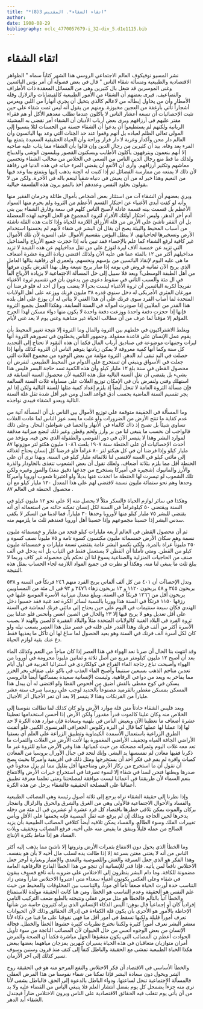 ```yaml
---
title: "*اتقاء الشقاء*. المقتبس 3(8)"
author: 
date: 1908-08-29
bibliography: oclc_4770057679-i_32-div_5.d1e1115.bib
---
```




#  اتقاء الشقاء 


 نشر  المسيو  نوفيكوف  العالم الاجتماعي الروسي هذا الشهر كتاباً سماه " الظواهر   الاقتصادية والطبيعية ومسألة شقاء الناس " قال في بعض فصوله أن أمر بؤس البائسين وغنى الموسرين قد شغل بال كثيرين وهي من المسائل المعقدة ذات الأطراف والتضاعيف. فيرى بعضهم أن الشقاء من الأمور الطبيعية كالفيضانات والزلازل وقلة الأمطار وأن من يحاول إبطاله من لاعالم كالذي يتخيل أن يجري أنهاراً من اللبن ويغرس أشجاراً تأتي بأرغفة من العجين مخبوزة. ومنهم من يقول أنه ليس ثمت شقاء على حين تثبت الإحصائيات أن  تسعة  أعشار الناس لا يأكلون عندما تطلب معدهم الأكل أو هم فقراء مقتر عليهم في أرزاقهم ويرى بعض أرباب الأديان أن الشقاء أمر تقضي به المشيئة الربانية ولكنهم لم يستطيعوا أن يدعوا أن الشقاء حسنة من الحسنات لئلا ينسبوا إلى المولى تعالى الظلم لعباده بل أنهم وقفوا عند حد الجنات التي وعد بها البائسون وأن العالم دار محن وأكدار وغربة لا دار قرار وراحة وأن الحياة الحقيقية السعيدة يتمتع بها المرء بعد وفاه. بيد أن كثيرين من رجال الدين وإن قالوا بأن الشقاء مما يثاب عليه صاحبه إلا أنهم ينعمون ويترفهون يأكلون الأطايب ويسكنون القصور ويلبسون الوشي والديباج ولذلك ما قط منع رجال الدين الناس من السعي في الخلاص من مخالب الشقاء وتحسين معاشهم وتكثير أرزاقهم. وأرى أن الأنفع أن يقضي المرء حياته في هذه الدنيا في رفاهة لأن ذلك لا يمنعه من ممارسة الفضائل ثم إذا كتبت له الجنة يذهب إليها ويتمتع بما وعد فيها من النعيم وهذا خير له من أن يعيش في دنياه شقياً لينعم باله في الآخرة. ولكن من لا يقولون بخلود النفس وعددهم آخذ بالنمو يرون هذه الفلسفة خيالية. 

 ويرى بعضهم أن الشقاء آت من استئثار بعض أشخاص بأموال طائلة وحرمان الفقير منها وأنه لو كفت أيدي الأغنياء عن احتكار القسم الأعظم من الثروة ولم يحرم منها السواد الأعظم بل قسمت بينه قسمة عادلة لأصبح الناس كلهم في سعة وفارق الشقاء بين بني آدم أخر الدهر. وليس احتكار أولئك الأفراد لثروة المجموع هو الحل الوحيد لهذه المعضلة بل أن الفقر ناشئ على الأرض من قلة الأرزاق اللازمة للحياة وإذا كانت هذه القلة ناشئة من أسباب المحيط والبيئة يصح أن يقال أن البشر في شقاء لأنهم لم يحسنوا استخدام الأرض وتسخيرها لحاجياتهم.   لا يبطل البؤس بتقسيم الأموال على السوية لأن تلك الأموال غير كافية لرفع   الشقاء كما علم بالإحصاء فقد تبين بأنه إذا حجزت جميع الأرباح والمداخيل التي تزيد عن  خمسة آلاف  ليرة لتوزع على من تقل مداخيلهم عن هذه القيمة لا تزيد مداخيلهم أكثر من  ١٢  بالمئة عما هي عليه الآن ولذلك اقتضى زيادة الثروة  عشرة  أضعاف ما هي عليه اليوم لإنقاذ البائسين من بؤسهم ونحسهم. ولعمري أي رفاهية ينالها العامل الذي يربح الآن  ثمانية  قروش في يومه إذا صار يربح  تسعة  وهل بهذا القرش يكون مرفهاً من أهل الطبقة الوسطى؟ وبعد فلا سبيل إلى حل المسألة الاجتماعية لا بزيادة الأرباح ألفاً في ال  مئة  والسبب الثاني في سقوط دعوى من يدعون بأن في تقسيم ثروة الأغنياء تفريجاً لكربة البائسين أن ثروة الأغنياء ليست بحراً لا ينضب وبراً ل  أحد  له فلو فرضنا أن مورغان المثري الأمريكي له دخل سنوي قدره  ٣٨  مليون فرنك ووزعه على أهل الولايات المتحدة لما أصاب الفرد سوى فرنك على أن هذا الغني لا يتأتى له أن يوزع على أهل بلده هذا القدر من الملايين إذا صودرت أمواله في السنة السابقة. وهكذا العمل بجميع الثروة فإنها إذا حجزت دفعة واحدة ووزعت دفعة واحدة لا يكون منها دواء مسكن لهذا الجرح المؤلم إلا مؤقتاً لما عرف من أن مطالب الحياة غير متناهية وغنى يوم لا يعد غنى لأيام. 

 ويغلط الاشتراكيون في خلطهم بين الثروة والمال وما الثروة إلا نتيجة تغيير المحيط بأن يقوم عمل الإنسان على قاعدة معقولة. وجمهور الناس يخطئون في تصورهم الثروة أنها ليرات وجنيهات موضوعة في صناديق أرباب المال فكما أن هذه النقود لا تحتاج إلى التجديد كل سنة وكما أنها كمية معروفة لا يمكن زيادتها يتوهم الناس أن الثروة كذلك وأنها إذا حصلت في اليد تبقى أبد الدهر. الثروة مؤلفة من بعض الوجوه من مجموع الغلات التي جعلت في الأسواق وينبغي أن تستخرج على الدوام من المحيط الطبيعي. لنفرض أن محصول القطن في سنة بلغ  ١٢  مليار كيلو وأن هذه الكمية تسد حاجة البسر فليس هذا بشيء بل يقتضي أن تغل السنة التالية مثل هذه الكمية لأن محصول السنة السابقة قد استهلك وفني ولنفرض بأن في الإمكان توزيع الغلات على مساواة غلات السنة السالفة فإن مسألة الثروة العامة لا تنحل أيضاً إذ يلزم إعداد كمية مثلها للسنة التالية ولكن إذا لم يجر تقسيم السنة الماضية بحسب أدق قواعد العدل ومن غير أقل شدة تقل غلة السنة التالية   ويعدو الشقاء فيبدي نواجذه. 

 وما المسألة في الحقيقة متوقفة على توزيع الأموال بين الناس بل أن المسألة آتية من عدم كفاية ما تنتج الأرض من الضرورات ولو غلت ما يسد عوز الناس لما عادت الغلات تساوي شيئاً بل تصبح إذ ذاك كالماء في الأنهار والحصا في شواطئ البحار. وعلى ذلك   فالواجب أن نحسب ما ينبغي لنا من بر وأرز ولحم وقطن وغير ذلك لنضع ميزانية مدققة لموارد البشر وهذا لا يتيسر الآن في دور الفوضى والطفولة الذي نحن فيه. ويؤخذ من أحدث الإحصائيات أن على الحنطة سنة  ١٩٠٧  بلغت  ١٠٨٦  مليون هكتو لتر موزونها  ٨٧  مليار كيلو وإذا فرضنا أن في كل هيكتو لتر  ٨٠  غراماً فلو فرضنا كل إنسان يحتاج لغذائه إلى مائتي كيلو في السنة لاقتضى لنا  ثلاثمائة  مليار كيلو في السنة. وبهذا ترى أن على الحنطة أقل مما يلزم بثلاثة أضعاف. ولعلك تقول أن بعض الشعوب تتغذى بالجاودار والذرة والأرز والمانيوك (شجيرة في أميركا يستخرج من جذعها دقيق مغذ) والموز وغيره ولكن تلك الشعوب لو تيسرت لها الحنطة ما اتخذت عنها بديلاًُ ولو اعتبرنا شعوب أوروبا وأميركا وحدها وهم نحو  ستمائة  مليون نسمة لاقتضى لهم على هذا المعدل  ١٢٠  مليار كيلو مع أن محصول الحنطة في العالم  ٨٧  . 

 وهكذا في سائر لوازم الحياة فالسكر مثلاًُ لا يحصل منه إلا على نحو  ١٢  مليون كيلو في السنة ويقتضي  ٥٠  كيلوغراماًَ في السنة لكل إنسان تمكنه حالته من استعماله أي أنه يقتضي للبشر  ٧٥  مليار كيلو منها لأوروبا وحدها  ٣٠  ملياراً. فما لدينا من السكر لا يكفي سدس البشر إذا حسبنا مجموعهم وإذا حسبنا أهل أوروبا فعندهم  ثلث  ما يلزمهم منه. 

 ثم أن محصول القطن في العالم  أربعة  مليارات كيلو فتجد من مليار و  خمسمائة  مليون نسمة وهم سكان الأرض  خمسمائة  مليون مكتسون كسوة تامة و  ٧٥  مليوناً نصف كسوة و  ٢٥٠  مليوناً عراة بالمرة. ولكي نكسو البشر عامة يقتضي  تسعة  مليارات و  خمسمائة  مليون كيلو من القطن. ومتى تأملنا أن القطن لا يستعمل فقط في الثياب بل أنه يدخل في  ألف  صنف من الحاجيات المنزلية والصناعية يسوغ لنا أن نحكم بأن محصوله غير كاف وربما لا يبلغ  ثلث  ما ينبغي لنا منه. وهكذا لو نظرت في جميع المواد اللازمة لجاء الحساب بمثل هذه النتيجة.  

 وتدل الإحصاآت أن  ٤٠١  من كل  ألف  ألماني يربح الفرد منهم  ٢٤٦  فرنكاً في السنة و  ٥٣٨  يربحون  ٣٤٥  و  ٤٨  يربحون  ١١٢٠  و  ١٣  يربحون زهاء  ٣٤٧٦  و  ٩٣  في ال  مئة  من النمساويين يربحون أقل من  ١٢٦٦  فرنكاً في السنة. ويبلغ معدل ميزانية الأسرة الموسع عليها في رزقها  ١١٥٠  فرنكاً في السنة هذا ووربا بالنسبة لسائر الكرة تعد غنية فقد حسبوا دخل الهندي فكان  سبعة  سنتيمات في اليوم على حين يحتاج إلى مائتي فرنك لمعاشة في السنة على أقل تعديل وهو لا يربح فيها إلا  ٢٣  والحال في الصين أتعس وأنحس فلو عدلنا بين ثروة الفرد في البلاد الغنية كالولايات المتحدة مثلاً والبلاد الفقيرة كالصين والهند لا يصيب الأسرة أكثر من  ألف  فرنك وهذا القدر على قلته في عصر مثل هذا العصر   يصعب نيله ولو كان لكل أسرة  ألف  فرنك في السنة وهو بعيد الحصول لما ساغ لها أن تأكل   ما يغذيها فقط دع عنك بقية لوازم الحياة. 

 وقد انتهت بنا الحال أن صرنا نعد الهواء في هذا العصر إذا كان مباحاً من النعم وكذلك الماء بعد أن أصبح  ١٢  مليون كيلومتر مربع من أصل  ثلاثة  و  ثمانين  مليوناً محرومة في أوروبا من الهواء وأصبحت تباع زجاجة الماء القراح في كولكاردي في أستراليا الغربية في أول أيام تعدين مناجم الذهب بسبعين سنتيماً وأصبح الماء العذب في باكو على ضفاف بحر الخزر مما يفاخر به ويعد من دواعي الرفاهية. وليست الإنسانية سعيدة بمساكنها أيضاً فالروسي يسكن في كوخ مغطى بالقش أضيق من أفحوص القطا ولو اقتضى له أن يبدل هذا المسكن بمسكن مغطى بالقرميد مصنوعاً بالحديد لوجب على روسيا صرف  ستة  عشر  ملياراً من الفرنكات وهذا لا يتيسر إلا بعد أن تمر الأجيال أثر الأجيال. 

 وبعد فليس الشقاء حادثاً منن قلة موارد الأرض ولو كان كذلك لما تطالت نفوسنا إلى الخلاص منه وكان علينا كالموت قدراً مقدوراً ولكن الأرض إذا أحسن استخدامها تعطينا  عشرة  أضعاف ما تعطينا الآن ويعيش الناس في بلهنية وسعادة فإن موارد هذه الكرة لا حد لها إذا عملنا لها عملها كما قال لي اليزة ركلوس الجغرافي الفرنسوي الكبير. فلو أتقنت الطرق الزراعية باستعمال الأسمدة الكيماوية وتطبيق الزراعة على العلم أي بسقيا الأراضي الجافة المياه وتجفيف الأراضي المغمورة بها لأتت الأرض من الغلات والثمرات ما تعد معه غلات اليوم وثمراته مضحكة من حيث كمياتها. هذا وفي الأرض منابع للثروة   غير ما ذكرنا ففيها معادن لم تمسسها يد البشر. وإنك لتجد في جبال الأورال بروسيا من المعادن كميات وافرة لم يقم في فكر  أحد  أن يستخرجها ومثل ذلك في أفريقية وأميركا بحيث يصح أن نقول أن ما استخرج من ركاز الأرض ومناجمها أقل بقليل مما لم يزل مدفوناً في صدرها وبطنها فنحن لسنا في شقاء إلا لسوء تصرفنا في استخراج خيرات الأرض والانتفاع بنعم السماء لأن طريقتنا في أعمالنا ليست موافقة لمصلحتنا ومتى تعلمنا معرفة تطبيق أعمالنا على المصلحة الحقيقية فالشقاء يرحل عن هذه الكرة. 

 وإذا نظرنا إلى حقيقة الشقاء نراه يرجع إلى  ثلاثة  أصول رئيسة وهي المصائب الطبيعية والفساد والأحوال الاجتماعية فالأولى وهي من الغرق والشرق والحرق والزلزال وانفجار بركان والموت يمكن تلافي خطرها باقتصاد كل فرد  عشرة  أو  عشرين  في ال  مئة  من دخله يدخرها لحين الحاجة وبذلك إن لم يرفع عنه ثقل المصيبة فإنه يخففها على الأقل ويأمن تغييرات الفلك وسوء الطالع. والفساد يمكن تلافيه أيضاً كتلافي المصائب الطبيعية بأن   يزيد الصالح من عمله قليلاً وينفق ما يفيض منه على أخيه. فرفع المصائب وتخفيف   ويلات الفساد هو إذاً مناط بكثرة الإنتاج. 

 وما الخطأ الذي يحول دون الانتفاع بثمرات الأرض وثروتها إلا ناشئ مما يذهب إليه أكثر الناس من أنه لا يغتني مغتن بسرعة إلا إذا طالت يده لسلب مال أخيه لا بأن هو بنفسه. وهذا الفكر هو الذي جعل السرقة والغش واللصوصية والتعدي والامتياز وبعبارة أوجز جعل الاختلاس نافعاً لمن يأتيه. فإذا قدر للإنسانية أن تنجو من هذا الخطأ الفادح فالرفاهية العامة مضمونة للكافة. وما دام البشر ينظرون إلى الاختلاس على ضروبه بأنه نافع فسوف يبقون في شقاء وعلى العكس يكونون أغنياء سعداء متى اعتبروا الاختلاس ضاراً ومتى زاد التناسب حدة أورث الحياة ضعفاً تاماً أي موتاً. والتناسب بين المخلوقات والمحيط من حيث علم النفس هو الحقيقة وعدم التناسب هو الخطأ. ومن هنا كانت الحقيقة مولدة للاستمتاع والخطأ آتياً بالتألم فالخطأ هو مثل مرض عقلي ونتيجته بالطبع ضعف التركيب النامي إفرادياً كان أو إجماعياً قال بوهن: أليس الذكاء الإنساني الذي يراه كثيرون حاسة من شأنها الإحاطة بالأمور هو الأحرى بأن يكون قلة الكفاءة في إدراك الحقائق وذلك لأن الحيوانات تعرف أموراً قليلة ولكنها تسقط في أمور أقل منا فهي تفوقنا على ما فينا من   ذكاء لأنا معشر البشر نعرف أموراً كثيرة ولكننا نخترع نظريات كثيرة حشوها الخطأ والخطل. فحالة الإنسان من بعض الوجوه أتعس من حال الحيوان لأن المصائب الناتجة من سوء تأويل الحوادث أعظم ن المصائب التي يكون منشؤها الجهل مباشرة فكما أن الصحة والمرض أمران متوازيان متعاقبان في هذه الحياة يسيران كنهرين يمزجان مياههما بعضها ببعض هكذا الحياة الطبيعية تمشي مع الحقيقة والباطل كتفاً إلى كتف منذ قرون وسنين وسوف تسير كذلك إلى آخر الأزمان. 

 والخطأ الأساسي في الاقتصاد أن فكر الاختلاس والنفع المرجو منه هو في الحقيقة روح الشر ويحول دون سعادة البشر فإذا تمكنا من شفاء نفوسنا من هذا المرض العقلي فالمسألة الاجتماعية تنحل لساعتها. ودواء الباطل بالدعوة إلى الحق. فالباطل يشفى لأنا نرى منه جزءاً يضمحل كل يوم بفضل انتشار العلم فلا ينبغي اليأس من القضاء عليه ولا بد من أن يأتي يوم تتغلب فيه الحقائق الاقتصادية على الناس ويرون الاختلاس ضاراً فيجندل الشقاء   أبد الدهر. 
